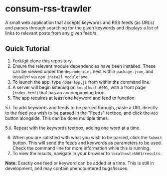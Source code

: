 # consum-rss-trawler

A small web application that accepts keywords and RSS feeds (as URLs) and parses through searching for the given keywords and displays a list of links to relevant posts from any given feed/s.

## Quick Tutorial

1. Fork/git clone this repository.
2. Ensure the relevant module dependencies have been installed. These can be viewed under the `dependencies` nest within `package.json`, and installed via `npm install modulename`.
3. To launch the app, type `node app.js` from within the command line.
4. A server will begin listening on `localhost:6001`, with a front page (`index.html`) that has an accompanying form.
5. The app requires at least one keyword and feed to function. 
  
  5.i. To add keywords and feeds to be parsed through, paste a URL directly to the feed you wish to be parsed in the "Feeds" textbox, and click the `Add` button alongside. This can be done multiple times.
  
  5.ii. Repeat with the keywords textbox, adding one word at a time.
  
6. When you are satisfied with what you wish to be parsed, click the `Submit` button. This will send the feeds and keywords as parameters to be used. Check the command line for more information while this is running.
7. To view the results, navigate in your browser to `localhost:6001/results`.

**Note:** Exactly one feed or keyword can be added at a time. This is still in development, and may contain unencountered bugs/issues.
  

